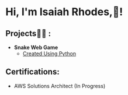 <h1>Hi, I'm Isaiah Rhodes,👋! </h1>

<h2>Projects👨‍💻 :</h2>

- <b>Snake Web Game</b>
  - [Created Using Python](https://github.com/RhodesCodes0/Snake-Web-Game)

<h2>Certifications: </h2>

- AWS Solutions Architect (In Progress)

